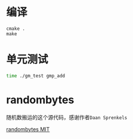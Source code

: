 # 编译
```
cmake .
make
```

# 单元测试
```sh
time ./gm_test gmp_add
```

# randombytes

随机数搬运的这个源代码，感谢作者`Daan Sprenkels`

[randombytes MIT](https://github.com/dsprenkels/randombytes)